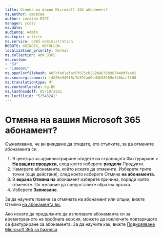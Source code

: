 ```yaml
---
title: Отмяна на вашия Microsoft 365 абонамент?
ms.author: cmcatee
author: cmcatee-MSFT
manager: scotv
ms.date: ''
audience: Admin
ms.topic: article
ms.service: o365-administration
ROBOTS: NOINDEX, NOFOLLOW
localization_priority: Normal
ms.collection: Adm_O365
ms.custom:
- "53"
- "1400001"
ms.openlocfilehash: 485bfab1afac5f025cb28204638b987440dfaab2
ms.sourcegitcommit: f4866e94918c7b591ad0cd3b58169d340bcc7f00
ms.translationtype: MT
ms.contentlocale: bg-BG
ms.lasthandoff: 05/19/2021
ms.locfileid: "52543242"
---
```

# <a name="canceling-your-microsoft-365-subscription"></a>Отмяна на вашия Microsoft 365 абонамент?

Съжаляваме, че ви виждаме да отидете, ето стъпките, за да отмените абонамента си:

1. В центъра за администриране отидете на страницата Фактуриране  >  **[На вашите продукти,](https://go.microsoft.com/fwlink/p/?linkid=842054)** след което изберете **раздела** Продукти.
2. Намерете абонамента, който искате да отмените. Изберете трите точки (още действия), след което изберете Отмяна **на абонамента**.
3. В **екрана Отмяна на** абонамент изберете причина, поради която отменяте. По желание да предоставите обратна връзка.
4. Изберете **Записване**.

За да научите повече за отмяната на абонамент или опции, вижте Отмяна [на абонамента ви.](/microsoft-365/commerce/subscriptions/cancel-your-subscription)

Ако искате да продължите да използвате абонамента си за времетраенето на пробната версия, можете да изключите повтарящото се фактуриране за абонамента. За да научите как, вижте [Подновяване Microsoft 365 за бизнеса](/microsoft-365/commerce/subscriptions/renew-your-subscription).